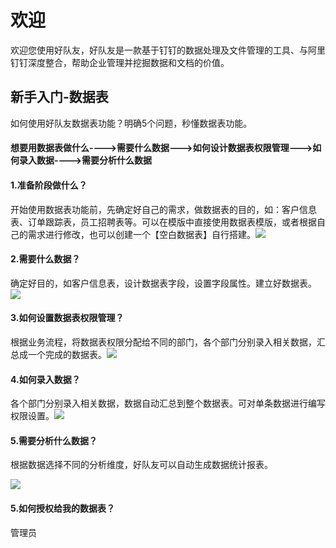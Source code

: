 # 欢迎

欢迎您使用好队友，好队友是一款基于钉钉的数据处理及文件管理的工具、与阿里钉钉深度整合，帮助企业管理并挖掘数据和文档的价值。

## 新手入门-数据表

如何使用好队友数据表功能？明确5个问题，秒懂数据表功能。

#### 想要用数据表做什么----&gt;需要什么数据---&gt;如何设计数据表权限管理---&gt;如何录入数据----&gt;需要分析什么数据

#### 1.准备阶段做什么？

开始使用数据表功能前，先确定好自己的需求，做数据表的目的，如：客户信息表、订单跟踪表，员工招聘表等。可以在模版中直接使用数据表模版，或者根据自己的需求进行修改，也可以创建一个【空白数据表】自行搭建。![](http://livedoc.oss-cn-hangzhou.aliyuncs.com/livedoc/c71065ffadef0fd115c9688f8ec2963a?x-oss-process=image/format,gif)

#### 2.需要什么数据？

确定好目的，如客户信息表，设计数据表字段，设置字段属性。建立好数据表。![](http://livedoc.oss-cn-hangzhou.aliyuncs.com/livedoc/1029e78aebfb1dd033a6149482eacdc9?x-oss-process=image/format,gif)

#### 3.如何设置数据表权限管理？

根据业务流程，将数据表权限分配给不同的部门，各个部门分别录入相关数据，汇总成一个完成的数据表。![](http://livedoc.oss-cn-hangzhou.aliyuncs.com/livedoc/ec75edd118de7a4719cc8d6fd4f1951c?x-oss-process=image/format,gif)

#### 4.如何录入数据？

各个部门分别录入相关数据，数据自动汇总到整个数据表。可对单条数据进行编写权限设置。![](http://livedoc.oss-cn-hangzhou.aliyuncs.com/livedoc/5da1b01a0b2cb55cdcd77a9e0f8e9cda?x-oss-process=image/format,gif)

#### 5.需要分析什么数据？

根据数据选择不同的分析维度，好队友可以自动生成数据统计报表。

![](http://livedoc.oss-cn-hangzhou.aliyuncs.com/livedoc/f01565d99850e0afacfbda31e7979794?x-oss-process=image/format,gif)

#### 5.如何授权给我的数据表？

管理员



